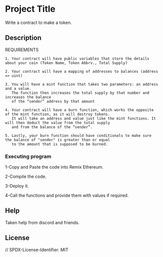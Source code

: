 # Project Title

Write a contract to make a token.

## Description

 REQUIREMENTS
 
    1. Your contract will have public variables that store the details about your coin (Token Name, Token Abbrv., Total Supply)
    
    2. Your contract will have a mapping of addresses to balances (address => uint)
    
    3. You will have a mint function that takes two parameters: an address and a value. 
       The function then increases the total supply by that number and increases the balance 
       of the “sender” address by that amount
       
    4. Your contract will have a burn function, which works the opposite of the mint function, as it will destroy tokens. 
       It will take an address and value just like the mint functions. It will then deduct the value from the total supply 
       and from the balance of the “sender”.
       
    5. Lastly, your burn function should have conditionals to make sure the balance of "sender" is greater than or equal 
       to the amount that is supposed to be burned.


### Executing program

1-Copy and Paste the code into Remix Ethereum.

2-Compile the code.

3-Deploy it.

4-Call the functions and provide them with values if required.

## Help
Taken help from discord and friends.

## License
// SPDX-License-Identifier: MIT
